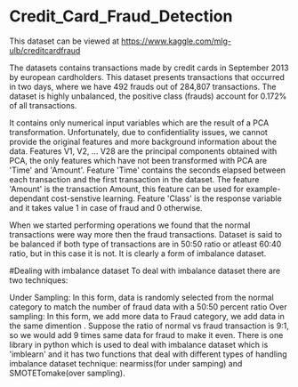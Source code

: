 # Credit_Card_Fraud_Detection
This dataset can be viewed at https://www.kaggle.com/mlg-ulb/creditcardfraud

The datasets contains transactions made by credit cards in September 2013 by european cardholders. This dataset presents transactions that occurred in two days, where we have 492 frauds out of 284,807 transactions. The dataset is highly unbalanced, the positive class (frauds) account for 0.172% of all transactions.

It contains only numerical input variables which are the result of a PCA transformation. Unfortunately, due to confidentiality issues, we cannot provide the original features and more background information about the data. Features V1, V2, … V28 are the principal components obtained with PCA, the only features which have not been transformed with PCA are 'Time' and 'Amount'. Feature 'Time' contains the seconds elapsed between each transaction and the first transaction in the dataset. The feature 'Amount' is the transaction Amount, this feature can be used for example-dependant cost-senstive learning. Feature 'Class' is the response variable and it takes value 1 in case of fraud and 0 otherwise.

When we started performing operations we found that the normal transactions were way more then the fraud transactions. Dataset is said to be balanced if both type of transactions are in 50:50 ratio or atleast 60:40 ratio, but in this case it is not. It is clearly a form of imbalance dataset.

#Dealing with imbalance dataset
To deal with imbalance dataset there are two techniques:

Under Sampling: In this form, data is randomly selected from the normal category to match the number of fraud data with a 50:50 percent ratio
Over sampling: In this form, we add more data to Fraud category, we add data in the same dimention . Suppose the ratio of normal vs fraud transaction is 9:1, so we would add 9 times same data for fraud to make it even.
There is one library in python which is used to deal with imbalance dataset which is 'imblearn' and it has two functions that deal with different types of handling imbalance dataset technique: nearmiss(for under samping) and SMOTETomake(over sampling).
